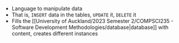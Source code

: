 - Language to manipulate data
- That is, `INSERT` data in the tables, `UPDATE` it, `DELETE` it
- Fills the [[University of Auckland/2023 Semester 2/COMPSCI235 - Software Development Methodologies/database|database]] with content, creates different instances